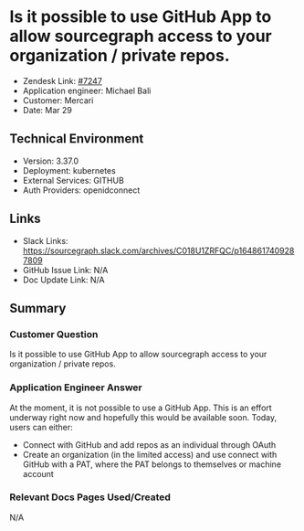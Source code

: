 
# Is it possible to use GitHub App to allow sourcegraph access to your organization / private repos. <!-- Ticket Title  Hint: include keywords to make it searchable -->

- Zendesk Link: [#7247](https://sourcegraph.zendesk.com/agent/tickets/7247)
- Application engineer: Michael Bali
- Customer: Mercari <!-- Redact if this contains personally identifying information -->
- Date: Mar 29

<!-- Data populated from integration, speak to Ben Gordon or Michael Bali if not working -->
<!-- During Internal team trial, fill missing data manually (we are waiting for all data to sync) -->

## Technical Environment
- Version: 3.37.0​
- Deployment: kubernetes
- External Services: GITHUB
- Auth Providers: openidconnect


## Links
<!-- Data for application engineer manual entry -->
- Slack Links: https://sourcegraph.slack.com/archives/C018U1ZRFQC/p1648617409287809
- GitHub Issue Link: N/A
- Doc Update Link: N/A

## Summary
### Customer Question
Is it possible to use GitHub App to allow sourcegraph access to your  organization / private repos.

### Application Engineer Answer
At the moment, it is not possible to use a GitHub App. This is an effort underway right now and hopefully this would be available soon. 
Today, users can either:
- Connect with GitHub and add repos as an individual through OAuth
- Create an organization (in the limited access) and use connect with GitHub with a PAT, where the PAT belongs to themselves or machine account

### Relevant Docs Pages Used/Created
N/A
<!-- Once complete, upload a copy to https://github.com/sourcegraph/support-tools-internal/tree/main/resolved-tickets as a .md file -->
<!-- Name the file 7247.md -->
